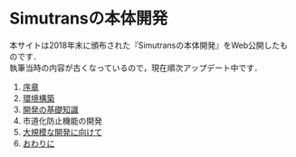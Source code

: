 # Simutransの本体開発

本サイトは2018年末に頒布された『Simutransの本体開発』をWeb公開したものです．  
執筆当時の内容が古くなっているので，現在順次アップデート中です．

1. [序章](./intro.md)
1. [環境構築](./build_env.md)
1. [開発の基礎知識](./basics.md)
1. 市道化防止機能の開発
1. [大規模な開発に向けて](./chapter5.md)
1. [おわりに](./end.md)
